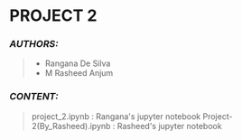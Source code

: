 # PROJECT 2
### **_AUTHORS:_**
>- Rangana De Silva
>- M Rasheed Anjum
### **_CONTENT:_**
>project_2.ipynb : Rangana's jupyter notebook
>Project-2(By_Rasheed).ipynb : Rasheed's jupyter notebook
